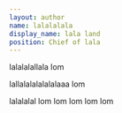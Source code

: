 ```yaml
---
layout: author
name: lalalalala
display_name: lala land
position: Chief of lala
---
```

lalalalallala lom

lallalalalalalalaaa lom

lalalalal lom lom lom lom lom